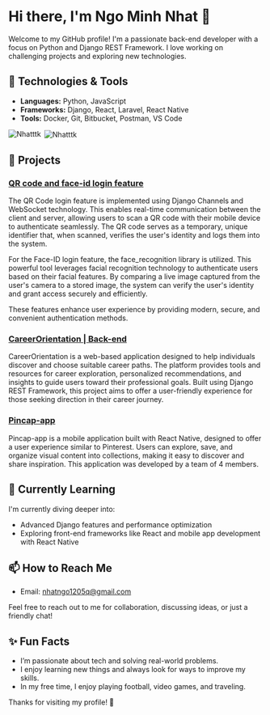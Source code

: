 # Hi there, I'm Ngo Minh Nhat 👋


Welcome to my GitHub profile! I'm a passionate back-end developer with a focus on Python and Django REST Framework. I love working on challenging projects and exploring new technologies.

## 🔧 Technologies & Tools

- **Languages:** Python, JavaScript
- **Frameworks:** Django, React, Laravel, React Native
- **Tools:** Docker, Git, Bitbucket, Postman, VS Code

<p><img align="left" src="https://github-readme-stats.vercel.app/api/top-langs?username=Nhatttk&show_icons=true&locale=en&layout=compact" alt="Nhatttk" /></p>

<p>&nbsp;<img align="center" src="https://github-readme-stats.vercel.app/api?username=Nhatttk&show_icons=true&locale=en" alt="Nhatttk" /></p>

## 🚀 Projects

### [QR code and face-id login feature](https://github.com/Nhatttk/QR-code-and-face-id-login-feature)
The QR Code login feature is implemented using Django Channels and WebSocket technology. This enables real-time communication between the client and server, allowing users to scan a QR code with their mobile device to authenticate seamlessly. The QR code serves as a temporary, unique identifier that, when scanned, verifies the user's identity and logs them into the system.

For the Face-ID login feature, the face_recognition library is utilized. This powerful tool leverages facial recognition technology to authenticate users based on their facial features. By comparing a live image captured from the user's camera to a stored image, the system can verify the user's identity and grant access securely and efficiently.

These features enhance user experience by providing modern, secure, and convenient authentication methods.

### [CareerOrientation | Back-end](https://github.com/Nhatttk/CareerOrientation) 
CareerOrientation is a web-based application designed to help individuals discover and choose suitable career paths. The platform provides tools and resources for career exploration, personalized recommendations, and insights to guide users toward their professional goals. Built using Django REST Framework, this project aims to offer a user-friendly experience for those seeking direction in their career journey.


### [Pincap-app](https://github.com/duytan177/Pincap-app)
Pincap-app is a mobile application built with React Native, designed to offer a user experience similar to Pinterest. Users can explore, save, and organize visual content into collections, making it easy to discover and share inspiration. This application was developed by a team of 4 members.


## 🌱 Currently Learning

I'm currently diving deeper into:
- Advanced Django features and performance optimization
- Exploring front-end frameworks like React and mobile app development with React Native

## 📫 How to Reach Me

- Email: [nhatngo1205q@gmail.com](mailto:nhatngo1205q@gmail.com)

Feel free to reach out to me for collaboration, discussing ideas, or just a friendly chat!

## ✨ Fun Facts

- I’m passionate about tech and solving real-world problems.
- I enjoy learning new things and always look for ways to improve my skills.
- In my free time, I enjoy playing football, video games, and traveling.

Thanks for visiting my profile! 🙌
